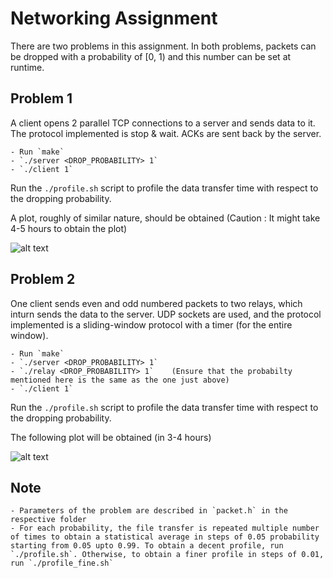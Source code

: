 # Networking Assignment

There are two problems in this assignment. In both problems, packets can be dropped with a probability of [0, 1) and this number can be set at runtime.

## Problem 1

A client opens 2 parallel TCP connections to a server and sends data to it. The protocol implemented is stop & wait. ACKs are sent back by the server.

	- Run `make`
	- `./server <DROP_PROBABILITY> 1`
	- `./client 1`

Run the `./profile.sh` script to profile the data transfer time with respect to the dropping probability.

A plot, roughly of similar nature, should be obtained (Caution : It might take 4-5 hours to obtain the plot)

![alt text][prof1]

[prof1]: https://github.com/anwesh0304/Computer-Networks/blob/master/Problem%201/profile.png "Profile of problem 1"  

## Problem 2

One client sends even and odd numbered packets to two relays, which inturn sends the data to the server. UDP sockets are used, and the protocol implemented is a sliding-window protocol with a timer (for the entire window).

	- Run `make`
	- `./server <DROP_PROBABILITY> 1`
	- `./relay <DROP_PROBABILITY> 1`	(Ensure that the probabilty mentioned here is the same as the one just above)
	- `./client 1`

Run the `./profile.sh` script to profile the data transfer time with respect to the dropping probability.

The following plot will be obtained (in 3-4 hours)


![alt text][prof2]

[prof2]: https://github.com/anwesh0304/Computer-Networks/blob/master/Problem%202/prof.png "Profile of problem 2"  

## Note

	- Parameters of the problem are described in `packet.h` in the respective folder
	- For each probability, the file transfer is repeated multiple number of times to obtain a statistical average in steps of 0.05 probability starting from 0.05 upto 0.99. To obtain a decent profile, run `./profile.sh`. Otherwise, to obtain a finer profile in steps of 0.01, run `./profile_fine.sh`
